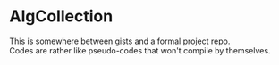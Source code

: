 # AlgCollection
This is somewhere between gists and a formal project repo.  
Codes are rather like pseudo-codes that won't compile by themselves.
